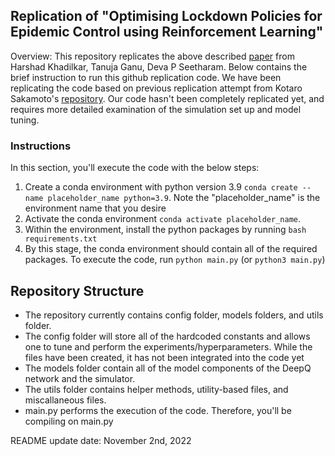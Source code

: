 ## Replication of "Optimising Lockdown Policies for Epidemic Control using Reinforcement Learning" 

Overview: This repository replicates the above described [paper](https://arxiv.org/abs/2003.14093) from Harshad Khadilkar, Tanuja Ganu, Deva P Seetharam. Below contains the brief instruction to run this github replication code. We have been replicating the code based on previous replication attempt from Kotaro Sakamoto's [repository](https://github.com/xkotaro/lockdowneR). Our code hasn't been completely replicated yet, and requires more detailed examination of the simulation set up and model tuning.

### Instructions
In this section, you'll execute the code with the below steps:
1. Create a conda environment with python version 3.9 `conda create --name placeholder_name python=3.9`. Note the "placeholder_name" is the environment name that you desire
2. Activate the conda environment `conda activate placeholder_name`. 
3. Within the environment, install the python packages by running `bash requirements.txt`
4. By this stage, the conda environment should contain all of the required packages. To execute the code, run `python main.py` (or `python3 main.py`)

## Repository Structure
- The repository currently contains config folder, models folders, and utils folder. 
- The config folder will store all of the hardcoded constants and allows one to tune and perform the experiments/hyperparameters. While the files have been created, it has not been integrated into the code yet
- The models folder contain all of the model components of the DeepQ network and the simulator. 
- The utils folder contains helper methods, utility-based files, and miscallaneous files. 
- main.py performs the execution of the code. Therefore, you'll be compiling on main.py

README update date: November 2nd, 2022